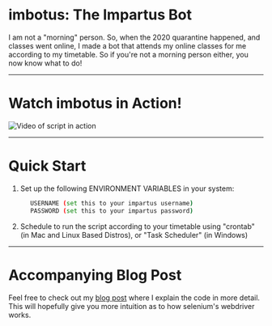 # imbotus: The Impartus Bot
I am not a "morning" person. So, when the 2020 quarantine happened, and classes went online, I made a bot that attends my online classes for me according to my timetable. So if you're not a morning person either, you now know what to do!  
  
---

# Watch imbotus in Action!
![Video of script in action](assets/imbotus.gif)

---

# Quick Start
1. Set up the following ENVIRONMENT VARIABLES in your system:
```bash
      USERNAME (set this to your impartus username)
      PASSWORD (set this to your impartus password)
```
2. Schedule to run the script according to your timetable using "crontab" (in Mac and Linux Based Distros), or "Task Scheduler" (in Windows)

---

# Accompanying Blog Post

Feel free to check out my [blog post](https://www.narcodes.org/impartus_bot/) where I explain the code in more detail. This will hopefully give you more intuition as to how selenium's webdriver works.

